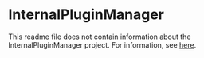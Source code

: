 InternalPluginManager
=====================

This readme file does not contain information about the InternalPluginManager project. For information, 
see [here](http://www.blockhaus2000.com/projects/internalpluginmanager/).
